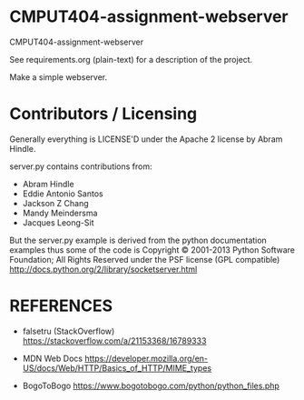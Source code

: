 CMPUT404-assignment-webserver
=============================

CMPUT404-assignment-webserver

See requirements.org (plain-text) for a description of the project.

Make a simple webserver.

Contributors / Licensing
========================

Generally everything is LICENSE'D under the Apache 2 license by Abram Hindle.

server.py contains contributions from:

* Abram Hindle
* Eddie Antonio Santos
* Jackson Z Chang
* Mandy Meindersma
* Jacques Leong-Sit

But the server.py example is derived from the python documentation
examples thus some of the code is Copyright © 2001-2013 Python
Software Foundation; All Rights Reserved under the PSF license (GPL
compatible) http://docs.python.org/2/library/socketserver.html

REFERENCES
==========

* falsetru (StackOverflow)
https://stackoverflow.com/a/21153368/16789333

* MDN Web Docs https://developer.mozilla.org/en-US/docs/Web/HTTP/Basics_of_HTTP/MIME_types

* BogoToBogo https://www.bogotobogo.com/python/python_files.php
